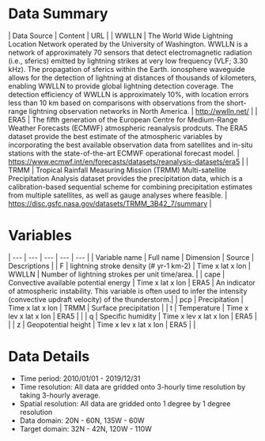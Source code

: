 # Data Summary

| Data Source | Content | URL |
| WWLLN | The World Wide Lightning Location Network operated by the University of Washington. WWLLN is a network of approximately 70 sensors that detect electromagnetic radiation (i.e., sferics) emitted by lightning strikes at very low frequency (VLF; 3.30 kHz). The propagation of sferics within the Earth. ionosphere waveguide allows for the detection of lightning at distances of thousands of kilometers, enabling WWLLN to provide global lightning detection coverage. The detection efficiency of WWLLN is approximately 10\%, with location errors less than 10 km based on comparisons with observations from the short-range lightning observation networks in North America. | http://wwlln.net/ |
| ERA5 | The fifth generation of the European Centre for Medium-Range Weather Forecasts (ECMWF) atmospheric reanalysis prodcuts. The ERA5 dataset provide the best estimate of the atmospheric variables by incorporating the best available observation data from satellites and in-situ stations with the state-of-the-art ECMWF operational forecast model. | https://www.ecmwf.int/en/forecasts/datasets/reanalysis-datasets/era5 |
| TRMM | Tropical Rainfall Measuring Mission (TRMM) Multi-satellite Precipitation Analysis dataset provides the precipitation data, which is a calibration-based sequential scheme for combining precipitation estimates from multiple satellites, as well as gauge analyses where feasible. | https://disc.gsfc.nasa.gov/datasets/TRMM_3B42_7/summary |

# Variables

| --- | --- | --- | --- | --- |
| Variable name | Full name | Dimension | Source | Descriptions |
| F | lightning stroke density (# yr-1 km-2) | Time x lat x lon | WWLLN | Number of lightning strokes per unit time/area. |
| cape | Convective available potential energy | Time x lat x lon | ERA5 | An indicator of atmospheric instability. This variable is often used to infer the intensity (convective updraft velocity) of the thunderstorm.|
| pcp | Precipitation | Time x lat x lon | TRMM | Surface precipitation |
| t | Temperature | Time x lev x lat x lon | ERA5 | |
| q | Specific humidity | Time x lev x lat x lon | ERA5 | |
| z | Geopotential height | Time x lev x lat x lon | ERA5 | |

# Data Details

- Time period: 2010/01/01 - 2019/12/31
- Time resolution: All data are gridded onto 3-hourly time resolution by taking 3-hourly average.
- Spatial resolution: All data are gridded onto 1 degree by 1 degree resolution
- Data domain: 20N - 60N, 135W - 60W
- Target domain: 32N - 42N, 120W - 110W


